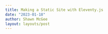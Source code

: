 ```yaml
---
title: Making a Static Site with Eleventy.js
date: "2023-01-18"
author: Shawn McGee
layout: layouts/post
---
```


